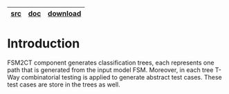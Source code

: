 | [src](http://code.google.com/p/fittest/source/browse/#svn%2Ftrunk%2FITE%20Components%20standalone%2FModel%20%20Inference%20and%20Transformer%20tools%2FFSM-based%2FFSM2CT) | [doc](https://drive.google.com/folderview?id=0B1lIbYI9LkEJd1ZYeVgya0J1RzQ&usp=sharing&tid=0BwFaBuXA-b2vaXVEdU54ZV9zUEE) | [download](https://drive.google.com/folderview?id=0B1lIbYI9LkEJd1ZYeVgya0J1RzQ&usp=sharing&tid=0BwFaBuXA-b2vaXVEdU54ZV9zUEE) |
|:---------------------------------------------------------------------------------------------------------------------------------------------------------------------------|:------------------------------------------------------------------------------------------------------------------------|:-----------------------------------------------------------------------------------------------------------------------------|

# Introduction #

FSM2CT component generates classification trees, each represents one path that is generated from the input model FSM. Moreover, in each tree T-Way combinatorial testing is applied to generate abstract test cases. These test cases are store in the trees as well.